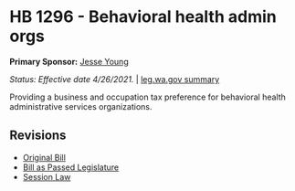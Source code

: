 # HB 1296 - Behavioral health admin orgs
**Primary Sponsor:** [Jesse Young](/person/leg/jesse.young.md)

*Status: Effective date 4/26/2021.* | [leg.wa.gov summary](https://app.leg.wa.gov/billsummary?BillNumber=1296&Year=2021)

Providing a business and occupation tax preference for behavioral health administrative services organizations.

## Revisions
* [Original Bill](1/)
* [Bill as Passed Legislature](1/)
* [Session Law](1/)